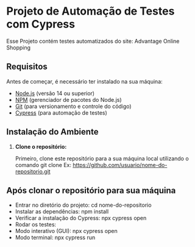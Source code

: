 # Projeto de Automação de Testes com Cypress

Esse Projeto contém testes automatizados do site: Advantage Online Shopping 

## Requisitos
Antes de começar, é necessário ter instalado na sua máquina:

- [Node.js](https://nodejs.org/) (versão 14 ou superior)
- [NPM](https://www.npmjs.com/) (gerenciador de pacotes do Node.js)
- [Git](https://git-scm.com/) (para versionamento e controle do código)
- [Cypress](https://www.cypress.io/) (para automação de testes)

## Instalação do Ambiente

1. **Clone o repositório:**

   Primeiro, clone este repositório para a sua máquina local utilizando o comando git clone <URL-do-repositorio>
   Ex: https://github.com/usuario/nome-do-repositorio.git

## Após clonar o repositório para sua máquina 

- Entrar no diretório do projeto: cd nome-do-repositorio
- Instalar as dependências: npm install
- Verificar a instalação do Cypress: npx cypress open
- Rodar os testes:
- Modo interativo (GUI): npx cypress open
- Modo terminal: npx cypress run
